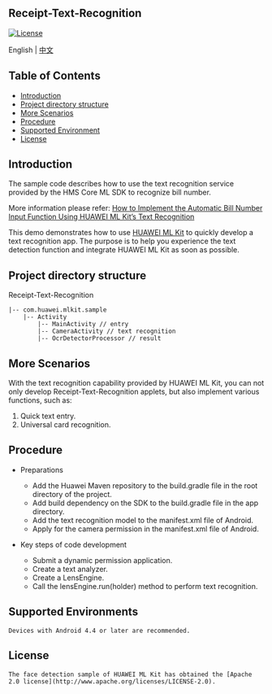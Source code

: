 ## Receipt-Text-Recognition
[![License](https://img.shields.io/badge/Docs-hmsguides-brightgreen)](https://developer.huawei.com/consumer/en/doc/development/HMS-Guides/ml-introduction-4)

English | [中文](https://github.com/HMS-Core/hms-ml-demo/blob/master/Receipt-Text-Recognition/README_ZH.md)

## Table of Contents

  * [Introduction](#Introduction)
  * [Project directory structure](#Project-directory-structure)
  * [More Scenarios](#More-Scenarios)
  * [Procedure](#Procedure)
  * [Supported Environment](#Supported-Environment)
  * [License](#License)


## Introduction
The sample code describes how to use the text recognition service provided by the HMS Core ML SDK to recognize bill number.

More information please refer: [How to Implement the Automatic Bill Number Input Function Using HUAWEI ML Kit’s Text Recognition](https://forums.developer.huawei.com/forumPortal/en/topicview?tid=0202344967934290124&fid=0101187876626530001)
    
This demo demonstrates how to use [HUAWEI ML Kit](https://developer.huawei.com/consumer/en/hms/huawei-mlkit) to quickly develop a text recognition app. The purpose is to help you experience the text detection function and integrate HUAWEI ML Kit as soon as possible.

## Project directory structure
Receipt-Text-Recognition

    |-- com.huawei.mlkit.sample
        |-- Activity
            |-- MainActivity // entry
            |-- CameraActivity // text recognition
            |-- OcrDetectorProcessor // result

## More Scenarios
With the text recognition capability provided by HUAWEI ML Kit, you can not only develop Receipt-Text-Recognition applets, but also implement various functions, such as:
1. Quick text entry.
2. Universal card recognition.

## Procedure
- Preparations
  - Add the Huawei Maven repository to the build.gradle file in the root directory of the project.
  - Add build dependency on the SDK to the build.gradle file in the app directory.
  - Add the text recognition model to the manifest.xml file of Android.
  - Apply for the camera permission in the manifest.xml file of Android.

- Key steps of code development
  - Submit a dynamic permission application.
  - Create a text analyzer.
  - Create a LensEngine.
  - Call the lensEngine.run(holder) method to perform text recognition.

## Supported Environments
    Devices with Android 4.4 or later are recommended.

##  License
    The face detection sample of HUAWEI ML Kit has obtained the [Apache 2.0 license](http://www.apache.org/licenses/LICENSE-2.0).

